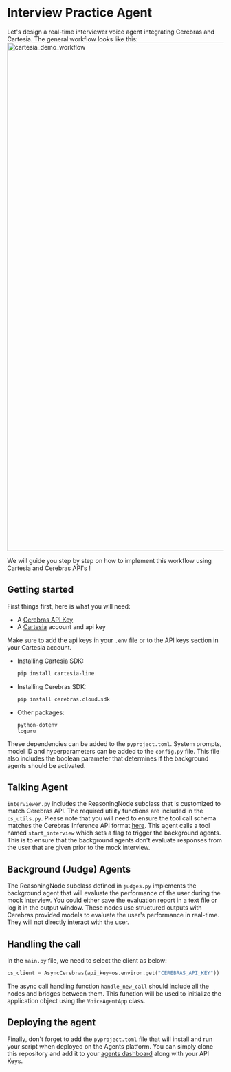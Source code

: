 # Interview Practice Agent
Let's design a real-time interviewer voice agent integrating Cerebras and Cartesia. The general workflow looks like this:
<img width="1920" height="1183" alt="cartesia_demo_workflow" src="https://github.com/user-attachments/assets/254ad6ba-76b0-4fdb-8ae5-95c19c821592" />


We will guide you step by step on how to implement this workflow using Cartesia and Cerebras API's !

## Getting started
First things first, here is what you will need:
- A [Cerebras API Key](https://cloud.cerebras.ai/platform/org_vf4x9pfwd8wwcktm6jvp2rne/playground)
- A [Cartesia](https://play.cartesia.ai/agents) account and api key

Make sure to add the api keys in your `.env` file or to the API keys section in your Cartesia account.
- Installing Cartesia SDK:
  ```bash
  pip install cartesia-line
  ```
- Installing Cerebras SDK:
    ```bash
    pip install cerebras.cloud.sdk
    ```
- Other packages:
  ```
  python-dotenv
  loguru
  ```
These dependencies can be added to the `pyproject.toml`.
System prompts, model ID and hyperparameters can be added to the `config.py` file. This file also includes the boolean parameter that determines if the background agents should be activated.

## Talking Agent
`interviewer.py` includes the ReasoningNode subclass that is customized to match Cerebras API. The required utility functions are included in the `cs_utils.py`. Please note that you will need to ensure the tool call schema matches the Cerebras Inference API format [here](https://inference-docs.cerebras.ai/capabilities/tool-use).
This agent calls a tool named `start_interview` which sets a flag to trigger the background agents. This is to ensure that the background agents don't evaluate responses from the user that are given prior to the mock interview.

## Background (Judge) Agents
The ReasoningNode subclass defined in `judges.py` implements the background agent that will evaluate the performance of the user during the mock interview. You could either save the evaluation report in a text file or log it in the output window. These nodes use structured outputs with Cerebras provided models to evaluate the user's performance in real-time. They will not directly interact with the user.

## Handling the call
In the `main.py` file, we need to select the client as below:
```python
cs_client = AsyncCerebras(api_key=os.environ.get("CEREBRAS_API_KEY"))
```
The async call handling function `handle_new_call` should include all the nodes and bridges between them. This function will be used to initialize the application object using the `VoiceAgentApp` class.

## Deploying the agent
Finally, don't forget to add the `pyproject.toml` file that will install and run your script when deployed on the Agents platform. You can simply clone this repository and add it to your [agents dashboard](https://play.cartesia.ai/agents) along with your API Keys.
